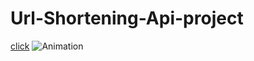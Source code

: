 # Url-Shortening-Api-project
[click](https://ozkan4186.github.io/Url-Shortening-Api-project/)
![Animation](https://user-images.githubusercontent.com/109352349/193454092-0e64ead3-4de2-412f-ae31-256ece73b7c1.gif)
